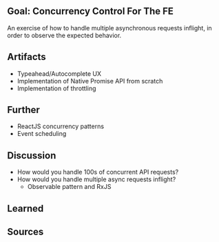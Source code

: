 ## Goal: Concurrency Control For The FE

An exercise of how to handle multiple asynchronous requests inflight, in order to observe the expected behavior.

## Artifacts

- Typeahead/Autocomplete UX
- Implementation of Native Promise API from scratch
- Implementation of throttling

## Further

- ReactJS concurrency patterns
- Event scheduling

## Discussion

- How would you handle 100s of concurrent API requests?
- How would you handle multiple async requests inflight?
  - Observable pattern and RxJS

## Learned

## Sources
